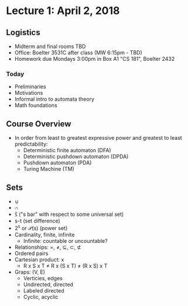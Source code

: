 # Lecture 1: April 2, 2018
## Logistics
* Midterm and final rooms TBD
* Office: Boelter 3531C after class (MW 6:15pm - TBD)
* Homework due Mondays 3:00pm in Box A1 "CS 181", Boelter 2432 
### Today
* Preliminaries
* Motivations
* Informal intro to automata theory
* Math foundations
## Course Overview
* In order from least to greatest expressive power and greatest to least predictability:
  * Deterministic finite automaton (DFA)
  * Deterministic pushdown automaton (DPDA)
  * Pushdown automaton (PDA)
  * Turing Machine (TM)
## Sets
* ∪
* ∩
* s̅ ("s bar" with respect to some universal set)
* s-t (set difference)
* 2<sup>s</sup> or 𝒫(s) (power set)
* Cardinality, finite, infinite
  * Infinite: countable or uncountable?
* Relationships: =, ≠, ⊆, ⊂, ⊄
* Ordered pairs
* Cartesian product: x
  * R x S x T ≠ R x (S x T) ≠ (R x S) x T
* Graps: (V, E)
  * Verticies, edges
  * Undirected, directed
  * Labeled directed
  * Cyclic, acyclic
